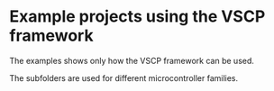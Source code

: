 # Example projects using the VSCP framework
The examples shows only how the VSCP framework can be used.

The subfolders are used for different microcontroller families.